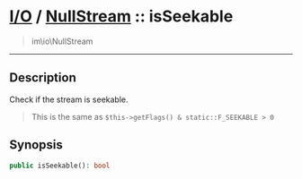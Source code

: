 # [I/O](io.md) / [NullStream](io-NullStream.md) :: isSeekable
 > im\io\NullStream
____

## Description
Check if the stream is seekable.

 > This is the same as `$this->getFlags() & static::F_SEEKABLE > 0`  

## Synopsis
```php
public isSeekable(): bool
```
